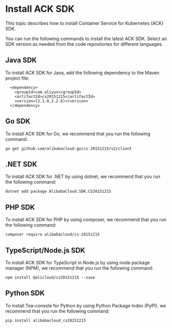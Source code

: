 # Install ACK SDK

This topic describes how to install Container Service for Kubernetes \(ACK\) SDK.

You can run the following commands to install the latest ACK SDK. Select an SDK version as needed from the code repositories for different languages.

## Java SDK

To install ACK SDK for Java, add the following dependency to the Maven project file:

```
  <dependency>
    <groupId>com.aliyun</groupId>
    <artifactId>cs20151215</artifactId>
    <version>[2.1.0,2.2.0)</version>
  </dependency>
```

## Go SDK

To install ACK SDK for Go, we recommend that you run the following command:

```
go get github.com/alibabacloud-go/cs-20151215/v2/client
```

## .NET SDK

To install ACK SDK for .NET by using dotnet, we recommend that you run the following command:

```
dotnet add package AlibabaCloud.SDK.CS20151215
```

## PHP SDK

To install ACK SDK for PHP by using composer, we recommend that you run the following command:

```
composer require alibabacloud/cs-20151215
```

## TypeScript/Node.js SDK

To install ACK SDK for TypeScript in Node.js by using node package manager \(NPM\), we recommend that you run the following command:

```
npm install @alicloud/cs20151215 --save
```

## Python SDK

To install Tea-console for Python by using Python Package Index \(PyPI\), we recommend that you run the following command:

```
pip install alibabacloud_cs20151215
```

